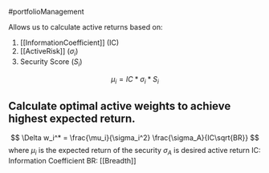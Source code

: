 #portfolioManagement 

Allows us to calculate active returns based on:
1. [[InformationCoefficient]] (IC) 
2. [[ActiveRisk]] ($\sigma_i$)
3. Security Score ($S_i$)

$$
\mu_i = IC * \sigma_i * S_i
$$

## Calculate optimal active weights to achieve highest expected return.

$$
\Delta w_i^* = \frac{\mu_i}{\sigma_i^2} \frac{\sigma_A}{IC\sqrt{BR}}
$$
	where $\mu_i$ is the expected return of the security
			$\sigma_A$ is desired active return 
			IC: Information Coefficient 
			BR: [[Breadth]]
		
